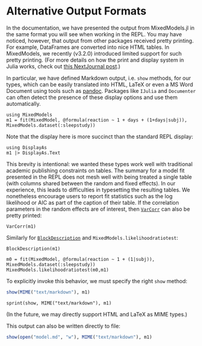 # Alternative Output Formats

In the documentation, we have presented the output from MixedModels.jl in the same format you will see when working in the REPL.
You may have noticed, however, that output from other packages received pretty printing.
For example, DataFrames are converted into nice HTML tables.
In MixedModels, we recently (v3.2.0) introduced limited support for such pretty printing.
(For more details on how the print and display system in Julia works, check out [this NextJournal post](https://nextjournal.com/sdanisch/julias-display-system).)

In particular, we have defined Markdown output, i.e. `show` methods, for our types, which can be easily translated into HTML, LaTeX or even a MS Word Document using tools such as [pandoc](https://pandoc.org/).
Packages like `IJulia` and `Documenter` can often detect the presence of these display options and use them automatically.


```@example Main
using MixedModels
m1 = fit(MixedModel, @formula(reaction ~ 1 + days + (1+days|subj)), MixedModels.dataset(:sleepstudy))
```

Note that the display here is more succinct than the standard REPL display:

```@example Main
using DisplayAs
m1 |> DisplayAs.Text
```

This brevity is intentional: we wanted these types work well with traditional academic publishing constraints on tables.
The summary for a model fit presented in the REPL does not mesh well with being treated a single table (with columns shared between the random and fixed effects).
In our experience, this leads to difficulties in typesetting the resulting tables.
We nonetheless encourage users to report fit statistics such as the log likelihood or AIC as part of the caption of their table.
If the correlation parameters in the random effects are of interest, then [`VarCorr`](@ref) can also be pretty printed:

```@example Main
VarCorr(m1)
```

Similarly for [`BlockDescription`](@ref) and `MixedModels.likelihoodratiotest`:

```@example Main
BlockDescription(m1)
```

```@example Main
m0 = fit(MixedModel, @formula(reaction ~ 1 + (1|subj)), MixedModels.dataset(:sleepstudy))
MixedModels.likelihoodratiotest(m0,m1)
```

To explicitly invoke this behavior, we must specify the right `show` method:
```julia
show(MIME("text/markdown"), m1)
```
```@eval Main
sprint(show, MIME("text/markdown"), m1)
```

(In the future, we may directly support HTML and LaTeX as MIME types.)

This output can also be written directly to file:

```julia
show(open("model.md", "w"), MIME("text/markdown"), m1)
```
